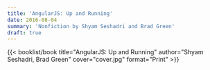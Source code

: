 ```yaml
---
title: 'AngularJS: Up and Running'
date: 2016-08-04
summary: 'Nonfiction by Shyam Seshadri and Brad Green'
draft: true
---
```


{{< booklist/book
title="AngularJS: Up and Running"
author="Shyam Seshadri, Brad Green"
cover="cover.jpg"
format="Print" >}}
